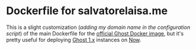 # Dockerfile for salvatorelaisa.me 

This is a slight customization (*adding my domain name in the configuration script*) of the main Dockerfile for the [official Ghost Docker image](https://github.com/docker-library/ghost), but it's pretty useful for deploying [Ghost 1.x](https://ghost.org/) instances on [Now](https://zeit.co/now).